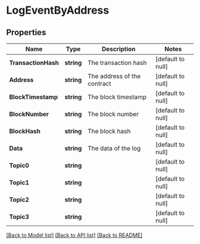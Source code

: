 # LogEventByAddress

## Properties
Name | Type | Description | Notes
------------ | ------------- | ------------- | -------------
**TransactionHash** | **string** | The transaction hash | [default to null]
**Address** | **string** | The address of the contract | [default to null]
**BlockTimestamp** | **string** | The block timestamp | [default to null]
**BlockNumber** | **string** | The block number | [default to null]
**BlockHash** | **string** | The block hash | [default to null]
**Data** | **string** | The data of the log | [default to null]
**Topic0** | **string** |  | [default to null]
**Topic1** | **string** |  | [default to null]
**Topic2** | **string** |  | [default to null]
**Topic3** | **string** |  | [default to null]

[[Back to Model list]](../README.md#documentation-for-models) [[Back to API list]](../README.md#documentation-for-api-endpoints) [[Back to README]](../README.md)


